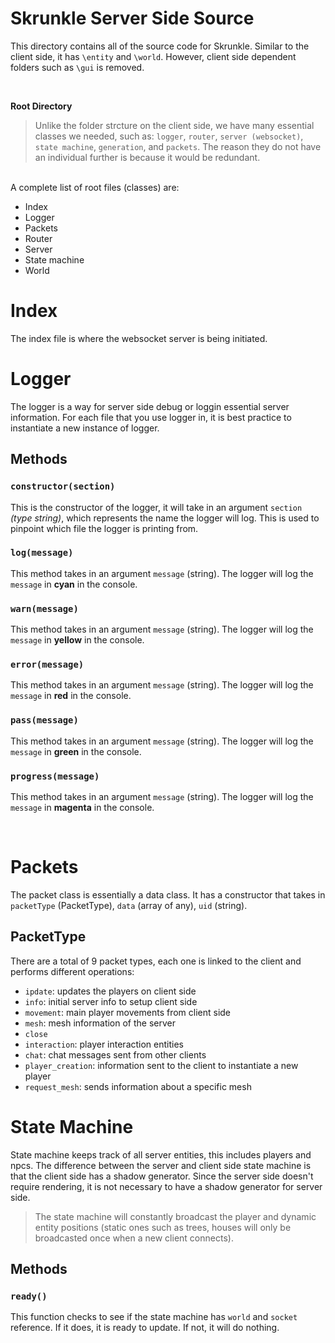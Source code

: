# Skrunkle Server Side Source

This directory contains all of the source code for Skrunkle. Similar to the client side, it has `\entity` and `\world`. However, client side dependent folders such as `\gui` is removed. 

<br>

**Root Directory**

> Unlike the folder strcture on the client side, we have many essential classes we needed, such as: `logger`, `router`, `server (websocket)`, `state machine`, `generation`, and `packets`. The reason they do not have an individual further is because it would be redundant.

<br>
A complete list of root files (classes) are:

- Index
- Logger
- Packets
- Router
- Server
- State machine
- World

# Index

The index file is where the websocket server is being initiated.

# Logger

The logger is a way for server side debug or loggin essential server information. For each file that you use logger in, it is best practice to instantiate a new instance of logger.

## Methods

### `constructor(section)` 
This is the constructor of the logger, it will take in an argument `section` _(type string)_, which represents the name the logger will log. This is used to pinpoint which file the logger is printing from.

### `log(message)`
This method takes in an argument `message` (string). The logger will log the `message` in __cyan__ in the console.


### `warn(message)`
This method takes in an argument `message` (string). The logger will log the `message` in __yellow__ in the console.

### `error(message)`
This method takes in an argument `message` (string). The logger will log the `message` in __red__ in the console.

### `pass(message)`
This method takes in an argument `message` (string). The logger will log the `message` in __green__ in the console.

### `progress(message)`
This method takes in an argument `message` (string). The logger will log the `message` in __magenta__ in the console.

<br>

# Packets

The packet class is essentially a data class. It has a constructor that takes in `packetType` (PacketType), `data` (array of any), `uid` (string).

## PacketType
There are a total of 9 packet types, each one is linked to the client and performs different operations:

- `ipdate`: updates the players on client side
- `info`: initial server info to setup client side
- `movement`: main player movements from client side
- `mesh`: mesh information of the server
- `close`
- `interaction`: player interaction entities
- `chat`: chat messages sent from other clients
- `player_creation`: information sent to the client to instantiate a new player
- `request_mesh`: sends information about a specific mesh

# State Machine
State machine keeps track of all server entities, this includes players and npcs. The difference between the server and client side state machine is that the client side has a shadow generator. Since the server side doesn't require rendering, it is not necessary to have a shadow generator for server side.

> The state machine will constantly broadcast the player and dynamic entity positions (static ones such as trees, houses will only be broadcasted once when a new client connects).

## Methods

### `ready()`
This function checks to see if the state machine has `world` and `socket` reference. If it does, it is ready to update. If not, it will do nothing.




